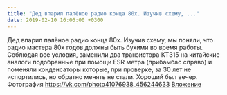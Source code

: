 ```yaml
---
title: "Дед впарил палёное радио конца 80х. Изучив схему, ..."
date: 2019-02-10 16:06:00 +0300
---
```


Дед впарил палёное радио конца 80х. Изучив схему, мы поняли, что радио мастера 80х годов должны быть бухими во время работы. Соблюдая все условия, заменили два транзистора КТ315 на китайские аналоги подобранные при помощи ESR метра (прибамбас справо) и поменяли конденсаторы которые, при проверке, за 30 лет не испортились, но обратно менять не стали. Хороший был вечер.
Фотография
<a class="vk-attach" href="https://vk.com/photo41076938_456244633">https://vk.com/photo41076938_456244633</a>
<a class="vk-attach" href="https://vk.com/photo41076938_456244633">Вложение</a>
